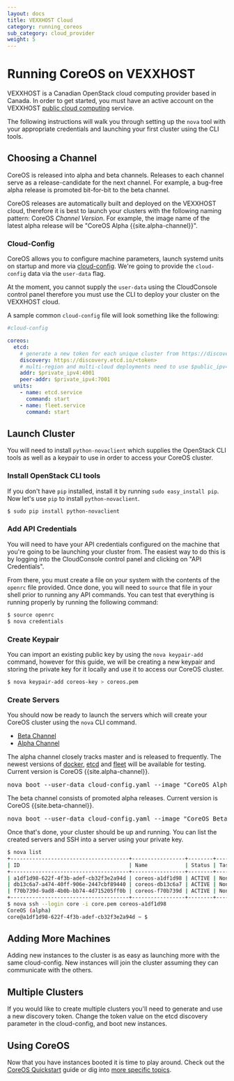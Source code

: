 ```yaml
---
layout: docs
title: VEXXHOST Cloud
category: running_coreos
sub_category: cloud_provider
weight: 5
---
```


# Running CoreOS on VEXXHOST

VEXXHOST is a Canadian OpenStack cloud computing provider based in Canada. In
order to get started, you must have an active account on the VEXXHOST
[public cloud computing][cloud-compute] service.

The following instructions will walk you through setting up the `nova` tool with
your appropriate credentials and launching your first cluster using the
CLI tools.

[cloud-compute]: http://vexxhost.com/cloud-computing

## Choosing a Channel

CoreOS is released into alpha and beta channels. Releases to each channel serve
as a release-candidate for the next channel. For example, a bug-free alpha
release is promoted bit-for-bit to the beta channel.

CoreOS releases are automatically built and deployed on the VEXXHOST cloud,
therefore it is best to launch your clusters with the following naming pattern:
CoreOS _Channel_ _Version_.  For example, the image name of the latest alpha
release will be "CoreOS Alpha {{site.alpha-channel}}".


### Cloud-Config

CoreOS allows you to configure machine parameters, launch systemd units on
startup and more via [cloud-config][cloud-config].  We're going to provide the
`cloud-config` data via the `user-data` flag.

[cloud-config]: {{site.url}}/docs/cluster-management/setup/cloudinit-cloud-config

At the moment, you cannot supply the `user-data` using the CloudConsole control
panel therefore you must use the CLI to deploy your cluster on the VEXXHOST
cloud.

A sample common `cloud-config` file will look something like the following:

```yaml
#cloud-config

coreos:
  etcd:
    # generate a new token for each unique cluster from https://discovery.etcd.io/new
    discovery: https://discovery.etcd.io/<token>
    # multi-region and multi-cloud deployments need to use $public_ipv4
    addr: $private_ipv4:4001
    peer-addr: $private_ipv4:7001
  units:
    - name: etcd.service
      command: start
    - name: fleet.service
      command: start
```

## Launch Cluster

You will need to install `python-novaclient` which supplies the OpenStack CLI
tools as well as a keypair to use in order to access your CoreOS cluster.

### Install OpenStack CLI tools

If you don't have `pip` installed, install it by running `sudo easy_install pip`.
Now let's use `pip` to install `python-novaclient`.

```sh
$ sudo pip install python-novaclient
```

### Add API Credentials

You will need to have your API credentials configured on the machine that you're
going to be launching your cluster from.  The easiest way to do this is by
logging into the CloudConsole control panel and clicking on "API Credentials".

From there, you must create a file on your system with the contents of the
`openrc` file provided.  Once done, you will need to `source` that file in your
shell prior to running any API commands.  You can test that everything is running
properly by running the following command:

```sh
$ source openrc
$ nova credentials
```

### Create Keypair

You can import an existing public key by using the `nova keypair-add` command,
however for this guide, we will be creating a new keypair and storing the
private key for it locally and use it to access our CoreOS cluster.

```sh
$ nova keypair-add coreos-key > coreos.pem
```

### Create Servers

You should now be ready to launch the servers which will create your CoreOS
cluster using the `nova` CLI command.

<div id="vexxhost-create">
  <ul class="nav nav-tabs">
    <li class="active"><a href="#beta-create" data-toggle="tab">Beta Channel</a></li>
    <li><a href="#alpha-create" data-toggle="tab">Alpha Channel</a></li>
  </ul>
  <div class="tab-content coreos-docs-image-table">
    <div class="tab-pane" id="alpha-create">
      <p>The alpha channel closely tracks master and is released to frequently. The newest versions of <a href="{{site.url}}/using-coreos/docker">docker</a>, <a href="{{site.url}}/using-coreos/etcd">etcd</a> and <a href="{{site.url}}/using-coreos/clustering">fleet</a> will be available for testing. Current version is CoreOS {{site.alpha-channel}}.</p>
      <pre>nova boot --user-data cloud-config.yaml --image "CoreOS Alpha {{site.alpha-channel}}" --key-name coreos-key --flavor nb.2G --num-instances 3 coreos</pre>
    </div>
    <div class="tab-pane active" id="beta-create">
      <p>The beta channel consists of promoted alpha releases. Current version is CoreOS {{site.beta-channel}}.</p>
      <pre>nova boot --user-data cloud-config.yaml --image "CoreOS Beta {{site.beta-channel}}" --key-name coreos-key --flavor nb.2G --num-instances 3 coreos</pre>
    </div>
  </div>
</div>

Once that's done, your cluster should be up and running.  You can list the
created servers and SSH into a server using your private key.

```sh
$ nova list
+--------------------------------------+-----------------+--------+------------+-------------+---------------------------------------+
| ID                                   | Name            | Status | Task State | Power State | Networks                              |
+--------------------------------------+-----------------+--------+------------+-------------+---------------------------------------+
| a1df1d98-622f-4f3b-adef-cb32f3e2a94d | coreos-a1df1d98 | ACTIVE | None       | Running     | public=162.253.x.x; private=10.20.x.x |
| db13c6a7-a474-40ff-906e-2447cbf89440 | coreos-db13c6a7 | ACTIVE | None       | Running     | public=162.253.x.x; private=10.20.x.x |
| f70b739d-9ad8-4b0b-bb74-4d715205ff0b | coreos-f70b739d | ACTIVE | None       | Running     | public=162.253.x.x; private=10.20.x.x |
+--------------------------------------+-----------------+--------+------------+-------------+---------------------------------------+
$ nova ssh --login core -i core.pem coreos-a1df1d98
CoreOS (alpha)
core@a1df1d98-622f-4f3b-adef-cb32f3e2a94d ~ $
```

## Adding More Machines

Adding new instances to the cluster is as easy as launching more with the same
cloud-config. New instances will join the cluster assuming they can communicate
with the others.

## Multiple Clusters

If you would like to create multiple clusters you'll need to generate and use a
new discovery token. Change the token value on the etcd discovery parameter in the cloud-config, and boot new instances.

## Using CoreOS

Now that you have instances booted it is time to play around.
Check out the [CoreOS Quickstart]({{site.url}}/docs/quickstart) guide or dig into [more specific topics]({{site.url}}/docs).
